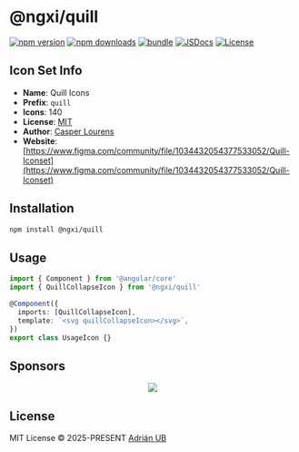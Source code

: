 # @ngxi/quill

[![npm version][npm-version-src]][npm-version-href]
[![npm downloads][npm-downloads-src]][npm-downloads-href]
[![bundle][bundle-src]][bundle-href]
[![JSDocs][jsdocs-src]][jsdocs-href]
[![License][license-src]][license-href]

## Icon Set Info

- **Name**: Quill Icons
- **Prefix**: `quill`
- **Icons**: 140
- **License**: [MIT](https://github.com/yourtempo/tempo-quill-icons/blob/main/LICENSE)
- **Author**: [Casper Lourens](https://www.figma.com/community/file/1034432054377533052/Quill-Iconset)
- **Website**: [https://www.figma.com/community/file/1034432054377533052/Quill-Iconset](https://www.figma.com/community/file/1034432054377533052/Quill-Iconset)

## Installation

```sh
npm install @ngxi/quill
```

## Usage

```ts
import { Component } from '@angular/core'
import { QuillCollapseIcon } from '@ngxi/quill'

@Component({
  imports: [QuillCollapseIcon],
  template: `<svg quillCollapseIcon></svg>`,
})
export class UsageIcon {}
```

## Sponsors

<p align="center">
  <a href="https://cdn.jsdelivr.net/gh/adrian-ub/static/sponsors.svg">
    <img src='https://cdn.jsdelivr.net/gh/adrian-ub/static/sponsors.svg'/>
  </a>
</p>

## License

MIT License © 2025-PRESENT [Adrián UB](https://github.com/adrian-ub)

<!-- Badges -->

[npm-version-src]: https://img.shields.io/npm/v/@ngxi/quill?style=flat&colorA=080f12&colorB=1fa669
[npm-version-href]: https://npmjs.com/package/@ngxi/quill
[npm-downloads-src]: https://img.shields.io/npm/dm/@ngxi/quill?style=flat&colorA=080f12&colorB=1fa669
[npm-downloads-href]: https://npmjs.com/package/@ngxi/quill
[bundle-src]: https://img.shields.io/bundlephobia/minzip/@ngxi/quill?style=flat&colorA=080f12&colorB=1fa669&label=minzip
[bundle-href]: https://bundlephobia.com/result?p=@ngxi/quill
[license-src]: https://img.shields.io/npm/l/@ngxi/quill?style=flat&colorA=080f12&colorB=1fa669
[license-href]: https://github.com/adrian-ub/ngxi/blob/main/LICENSE
[jsdocs-src]: https://img.shields.io/badge/jsdocs-reference-080f12?style=flat&colorA=080f12&colorB=1fa669
[jsdocs-href]: https://www.jsdocs.io/package/@ngxi/quill
